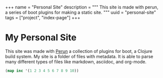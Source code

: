 +++
name = "Personal Site"
description = """
  This site is made with perun, a series of boot plugins for making a static site.
  """
uuid = "personal-site"
tags = ["project", "index-page"]
+++

<link rel="stylesheet" type="text/css" href="https://storage.googleapis.com/app.klipse.tech/css/codemirror.css" />

# My Personal Site

This site was made with [Perun](https://perun.io/guides/ "Link to perun homepage") a collection of plugins for boot, a Clojure build system. My site is a folder of files with metadata. It is able to parse many different types of files like markdown, asciidoc, and org-mode.

``` clj
(map inc '(1 2 3 4 5 6 7 8 9 10))
```


<script type="text/javascript">window.klipse_settings = {selector: '.language-clj'};</script>
<script src="https://storage.googleapis.com/app.klipse.tech/plugin/js/klipse_plugin.js"></script>
